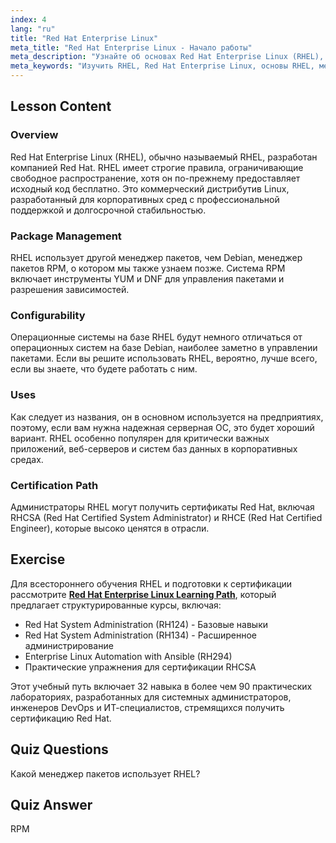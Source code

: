 ```yaml
---
index: 4
lang: "ru"
title: "Red Hat Enterprise Linux"
meta_title: "Red Hat Enterprise Linux - Начало работы"
meta_description: "Узнайте об основах Red Hat Enterprise Linux (RHEL), его менеджере пакетов RPM и корпоративном использовании. Поймите основные различия и преимущества RHEL."
meta_keywords: "Изучить RHEL, Red Hat Enterprise Linux, основы RHEL, менеджер пакетов RPM, серверная ОС Linux, RHEL для начинающих, руководство по RHEL"
---
```


## Lesson Content

### Overview

Red Hat Enterprise Linux (RHEL), обычно называемый RHEL, разработан компанией Red Hat. RHEL имеет строгие правила, ограничивающие свободное распространение, хотя он по-прежнему предоставляет исходный код бесплатно. Это коммерческий дистрибутив Linux, разработанный для корпоративных сред с профессиональной поддержкой и долгосрочной стабильностью.

### Package Management

RHEL использует другой менеджер пакетов, чем Debian, менеджер пакетов RPM, о котором мы также узнаем позже. Система RPM включает инструменты YUM и DNF для управления пакетами и разрешения зависимостей.

### Configurability

Операционные системы на базе RHEL будут немного отличаться от операционных систем на базе Debian, наиболее заметно в управлении пакетами. Если вы решите использовать RHEL, вероятно, лучше всего, если вы знаете, что будете работать с ним.

### Uses

Как следует из названия, он в основном используется на предприятиях, поэтому, если вам нужна надежная серверная ОС, это будет хороший вариант. RHEL особенно популярен для критически важных приложений, веб-серверов и систем баз данных в корпоративных средах.

### Certification Path

Администраторы RHEL могут получить сертификаты Red Hat, включая RHCSA (Red Hat Certified System Administrator) и RHCE (Red Hat Certified Engineer), которые высоко ценятся в отрасли.

## Exercise

Для всестороннего обучения RHEL и подготовки к сертификации рассмотрите **[Red Hat Enterprise Linux Learning Path](https://labex.io/skilltrees/rhel)**, который предлагает структурированные курсы, включая:

- Red Hat System Administration (RH124) - Базовые навыки
- Red Hat System Administration (RH134) - Расширенное администрирование
- Enterprise Linux Automation with Ansible (RH294)
- Практические упражнения для сертификации RHCSA

Этот учебный путь включает 32 навыка в более чем 90 практических лабораториях, разработанных для системных администраторов, инженеров DevOps и ИТ-специалистов, стремящихся получить сертификацию Red Hat.

## Quiz Questions

Какой менеджер пакетов использует RHEL?

## Quiz Answer

RPM
